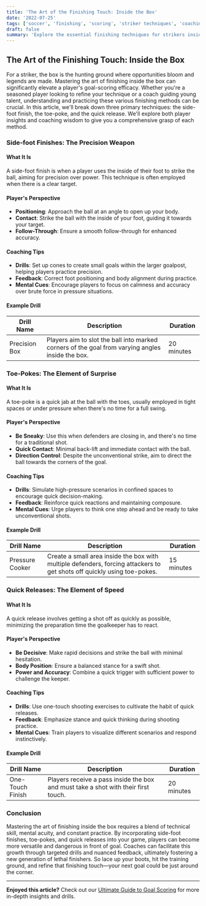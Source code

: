 ```yaml
---
title: 'The Art of the Finishing Touch: Inside the Box'
date: '2022-07-25'
tags: ['soccer', 'finishing', 'scoring', 'striker techniques', 'coaching tips', 'soccer drills', 'goal scoring', 'inside the box', 'quick release']
draft: false
summary: 'Explore the essential finishing techniques for strikers inside the box, featuring strategic insights into side-foot finishes, toe-pokes, and quick releases from a blend of player and coaching perspectives.'
---
```


## The Art of the Finishing Touch: Inside the Box

For a striker, the box is the hunting ground where opportunities bloom and legends are made. Mastering the art of finishing inside the box can significantly elevate a player's goal-scoring efficacy. Whether you're a seasoned player looking to refine your technique or a coach guiding young talent, understanding and practicing these various finishing methods can be crucial. In this article, we'll break down three primary techniques: the side-foot finish, the toe-poke, and the quick release. We'll explore both player insights and coaching wisdom to give you a comprehensive grasp of each method. 

### Side-foot Finishes: The Precision Weapon

#### What It Is
A side-foot finish is when a player uses the inside of their foot to strike the ball, aiming for precision over power. This technique is often employed when there is a clear target.

#### Player's Perspective
- **Positioning**: Approach the ball at an angle to open up your body.
- **Contact**: Strike the ball with the inside of your foot, guiding it towards your target.
- **Follow-Through**: Ensure a smooth follow-through for enhanced accuracy.

#### Coaching Tips
- **Drills**: Set up cones to create small goals within the larger goalpost, helping players practice precision. 
- **Feedback**: Correct foot positioning and body alignment during practice.
- **Mental Cues**: Encourage players to focus on calmness and accuracy over brute force in pressure situations.

#### Example Drill

| Drill Name   | Description   | Duration |
|--------------|----------------|-----------|
| Precision Box | Players aim to slot the ball into marked corners of the goal from varying angles inside the box. | 20 minutes |

### Toe-Pokes: The Element of Surprise

#### What It Is
A toe-poke is a quick jab at the ball with the toes, usually employed in tight spaces or under pressure when there's no time for a full swing.

#### Player's Perspective
- **Be Sneaky**: Use this when defenders are closing in, and there's no time for a traditional shot.
- **Quick Contact**: Minimal back-lift and immediate contact with the ball.
- **Direction Control**: Despite the unconventional strike, aim to direct the ball towards the corners of the goal.

#### Coaching Tips
- **Drills**: Simulate high-pressure scenarios in confined spaces to encourage quick decision-making.
- **Feedback**: Reinforce quick reactions and maintaining composure.
- **Mental Cues**: Urge players to think one step ahead and be ready to take unconventional shots.

#### Example Drill

| Drill Name     | Description                                          | Duration |
|----------------|------------------------------------------------------|----------|
| Pressure Cooker | Create a small area inside the box with multiple defenders, forcing attackers to get shots off quickly using toe-pokes. | 15 minutes |

### Quick Releases: The Element of Speed

#### What It Is
A quick release involves getting a shot off as quickly as possible, minimizing the preparation time the goalkeeper has to react.

#### Player's Perspective
- **Be Decisive**: Make rapid decisions and strike the ball with minimal hesitation.
- **Body Position**: Ensure a balanced stance for a swift shot.
- **Power and Accuracy**: Combine a quick trigger with sufficient power to challenge the keeper.

#### Coaching Tips
- **Drills**: Use one-touch shooting exercises to cultivate the habit of quick releases.
- **Feedback**: Emphasize stance and quick thinking during shooting practice.
- **Mental Cues**: Train players to visualize different scenarios and respond instinctively.

#### Example Drill

| Drill Name  | Description                                                | Duration |
|-------------|------------------------------------------------------------|----------|
| One-Touch Finish | Players receive a pass inside the box and must take a shot with their first touch. | 20 minutes |

### Conclusion

Mastering the art of finishing inside the box requires a blend of technical skill, mental acuity, and constant practice. By incorporating side-foot finishes, toe-pokes, and quick releases into your game, players can become more versatile and dangerous in front of goal. Coaches can facilitate this growth through targeted drills and nuanced feedback, ultimately fostering a new generation of lethal finishers. So lace up your boots, hit the training ground, and refine that finishing touch—your next goal could be just around the corner.

---

**Enjoyed this article?** Check out our [Ultimate Guide to Goal Scoring](#) for more in-depth insights and drills.
```